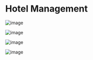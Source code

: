 # Hotel Management

![image](https://user-images.githubusercontent.com/62541542/195178047-caf10ff3-5798-4954-b4c4-fcac7c604236.png)



![image](https://user-images.githubusercontent.com/62541542/195178587-3d79809b-2e89-44e6-bb0f-e3af17d32aea.png)

![image](https://user-images.githubusercontent.com/62541542/195179159-094ae047-249e-4f44-92a3-39d89a5e14fc.png)


![image](https://user-images.githubusercontent.com/62541542/195179021-3ede6e39-ff03-4b67-8cac-fdfcf5e1916f.png)
